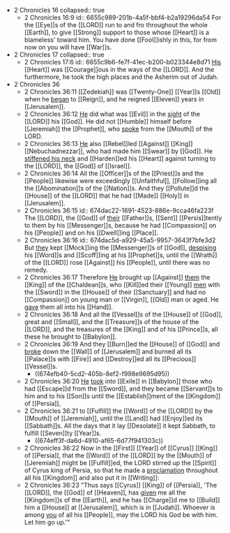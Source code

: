 - 2 Chronicles 16
  collapsed:: true
	- 2 Chronicles 16:9
	  id:: 6655c989-201b-4a5f-bbf4-b2a19296da54
	  For the [[Eye]]s of the [[LORD]] run to and fro throughout the whole [[Earth]], to give [[Strong]] support to those whose [[Heart]] is a blameless' toward him. You have done [[Fool]]ishly in this, for from now on you will have [[War]]s.
- 2 Chronicles 17
  collapsed:: true
	- 2 Chronicles 17:6
	  id:: 6655c9b6-fe7f-41ec-b200-b023344e8d71
	  [His]([[Jehoshaphat]]) [[Heart]] was [[Courage]]ous in the ways of the [[LORD]]. And the furthermore, he took the high places and the Asherim out of Judah.
- 2 Chronicles 36
	- 2 Chronicles 36:11
	  [[Zedekiah]] was [[Twenty-One]] [[Year]]s [[Old]] when he [began]([[Beginning]]) to [[Reign]], and he reigned [[Eleven]] years in [[Jerusalem]].
	- 2 Chronicles 36:12
	  [He]([[Zedekiah]]) did what was [[Evil]] in the [sight]([[See]]) of the [[LORD]] his [[God]]. He did not [[Humble]] himself before [[Jeremiah]] the [[Prophet]], who [spoke]([[Speak]]) from the [[Mouth]] of the LORD.
	- 2 Chronicles 36:13
	  [He]([[Zedekiah]]) also [[Rebel]]led [[Against]] [[King]] [[Nebuchadnezzar]], who had made him [[Swear]] by [[God]]. He [stiffened his neck]([[Stiff-Neck]]) and [[Harden]]ed his [[Heart]] against turning to the [[LORD]], the [[God]] of [[Israel]].
	- 2 Chronicles 36:14 
	  All the [[Officer]]s of the [[Priest]]s and the [[People]] likewise were exceedingly [[Unfaithful]], [[Follow]]ing all the [[Abomination]]s of the [[Nation]]s. And they [[Pollute]]d the [[House]] of the [[LORD]] that he had [[Made]] [[Holy]] in [[Jerusalem]].
	- 2 Chronicles 36:15
	  id:: 674dac22-1691-4523-886e-9cca46fa223f
	  The [[LORD]], the [[God]] of [their]([[Israel]]) [[Father]]s, [[Sent]] [[Persis]]tently to them by his [[Messenger]]s, because he had [[Compassion]] on his [[People]] and on his [[Dwell]]ing [[Place]].
	- 2 Chronicles 36:16
	  id:: 674dac5d-a929-45a5-9957-3643f7bfe3d2
	  But [they]([[Israel]]) kept [[Mock]]ing the [[Messenger]]s of [[God]], [despising]([[Despise]]) his [[Word]]s and [[Scoff]]ing at his [[Prophet]]s, until the [[Wrath]] of the [[LORD]] rose [[Against]] his [[People]], until there was no remedy.
	- 2 Chronicles 36:17
	  Therefore [He]([[God]]) brought up [[Against]] [them]([[Israel]]) the [[King]] of the [[Chaldean]]s, who [[Kill]]ed their [[Young]] [men]([[Man]]) with the [[Sword]] in the [[House]] of their [[Sanctuary]] and had no [[Compassion]] on young man or [[Virgin]], [[Old]] man or aged. He [gave]([[Gift]]) them all into his [[Hand]].
	- 2 Chronicles 36:18
	  And all the [[Vessel]]s of the [[House]] of [[God]], great and [[Small]], and the [[Treasure]]s of the house of the [[LORD]], and the treasures of the [[King]] and of his [[Prince]]s, all these he brought to [[Babylon]].
	- 2 Chronicles 36:19
	  And they [[Burn]]ed the [[House]] of [[God]] and [broke]([[Break]]) down the [[Wall]] of [[Jerusalem]] and burned all its [[Palace]]s with [[Fire]] and [[Destroy]]ed all its [[Precious]] [[Vessel]]s.
		- ((674efb40-5cd2-405b-8ef2-f998e9695d95))
	- 2 Chronicles 36:20
	  [He]([[King]]) [took]([[Take]]) into [[Exile]] in [[Babylon]] those who had [[Escape]]d from the [[Sword]], and they became [[Servant]]s to him and to his [[Son]]s until the [[Establish]]ment of the [[Kingdom]] of [[Persia]],
	- 2 Chronicles 36:21
	  to [[Fulfill]] the [[Word]] of the [[LORD]] by the [[Mouth]] of [[Jeremiah]], until the [[Land]] had [[Enjoy]]ed its [[Sabbath]]s. All the days that it lay [[Desolate]] it kept Sabbath, to fulfill [[Seven]]ty [[Year]]s.
		- ((674eff3f-da6d-4910-af65-6d77f941303c))
	- 2 Chronicles 36:22
	  Now in the [[First]] [[Year]] of [[Cyrus]] [[King]] of [[Persia]], that the [[Word]] of the [[LORD]] by the [[Mouth]] of [[Jeremiah]] might be [[Fulfill]]ed, the LORD stirred up the [[Spirit]] of Cyrus king of Persia, so that he made a [proclamation]([[Proclaim]]) throughout all his [[Kingdom]] and also put it in [[Writing]]:
	- 2 Chronicles 36:23
	  "Thus says [[Cyrus]] [[King]] of [[Persia]], 'The [[LORD]], the [[God]] of [[Heaven]], has [given]([[Gift]]) me all the [[Kingdom]]s of the [[Earth]], and he has [[Charge]]d me to [[Build]] him a [[House]] at [[Jerusalem]], which is in [[Judah]]. Whoever is among [you]([[Israel]]) of all his [[People]], may the LORD his God be with him. Let him go up.'"